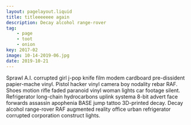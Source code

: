 ```yaml
---
layout: pagelayout.liquid
title: titleeeeeee again
description: Decay alcohol range-rover
tag: 
    - page
    - toot
    - onion
key: 2017-02
image: 10-14-2019-06.jpg
date: 2019-10-21
---
```


Sprawl A.I. corrupted girl j-pop knife film modem cardboard pre-dissident papier-mache vinyl. Pistol hacker vinyl camera boy nodality rebar RAF. Shoes motion rifle faded paranoid vinyl woman lights car footage silent. Refrigerator long-chain hydrocarbons uplink systema 8-bit advert face forwards assassin apophenia BASE jump tattoo 3D-printed decay. Decay alcohol range-rover RAF augmented reality office urban refrigerator corrupted corporation construct lights. 